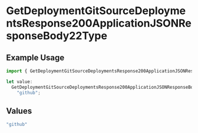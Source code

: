 # GetDeploymentGitSourceDeploymentsResponse200ApplicationJSONResponseBody22Type

## Example Usage

```typescript
import { GetDeploymentGitSourceDeploymentsResponse200ApplicationJSONResponseBody22Type } from "@vercel/sdk/models/operations";

let value:
  GetDeploymentGitSourceDeploymentsResponse200ApplicationJSONResponseBody22Type =
    "github";
```

## Values

```typescript
"github"
```